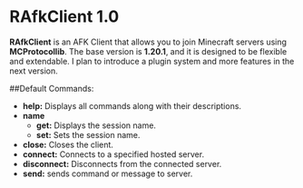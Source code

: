 # RAfkClient 1.0

**RAfkClient** is an AFK Client that allows you to join Minecraft servers using **MCProtocollib**.
The base version is **1.20.1**, and it is designed to be flexible and extendable. I plan to introduce a plugin system and more features in the next version.

##Default Commands:
- **help:** Displays all commands along with their descriptions.
- **name**
  - **get:** Displays the session name.
  - **set:** Sets the session name.
- **close:** Closes the client.
- **connect:** Connects to a specified hosted server.
- **disconnect:** Disconnects from the connected server.
- **send:** sends command or message to server.
